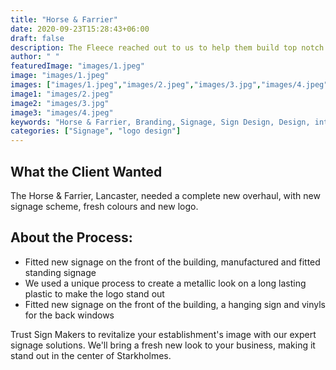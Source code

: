 ```yaml
---
title: "Horse & Farrier"
date: 2020-09-23T15:28:43+06:00
draft: false
description: The Fleece reached out to us to help them build top notch sign boards for their business
author: " "
featuredImage: "images/1.jpeg"
image: "images/1.jpeg"
images: ["images/1.jpeg","images/2.jpeg","images/3.jpg","images/4.jpeg"]
image1: "images/2.jpeg"
image2: "images/3.jpg"
image3: "images/4.jpeg"
keywords: "Horse & Farrier, Branding, Signage, Sign Design, Design, interior signage, exterior design"
categories: ["Signage", "logo design"]
---
```

## What the Client Wanted
The Horse & Farrier, Lancaster, needed a complete new overhaul, with new signage scheme, fresh colours and new logo.

## About the Process:
- Fitted new signage on the front of the building, manufactured and fitted standing signage
- We used a unique process to create a metallic look on a long lasting plastic to make the logo stand out
- Fitted new signage on the front of the building, a hanging sign and vinyls for the back windows



Trust Sign Makers to revitalize your establishment's image with our expert signage solutions. We'll bring a fresh new look to your business, making it stand out in the center of Starkholmes.

